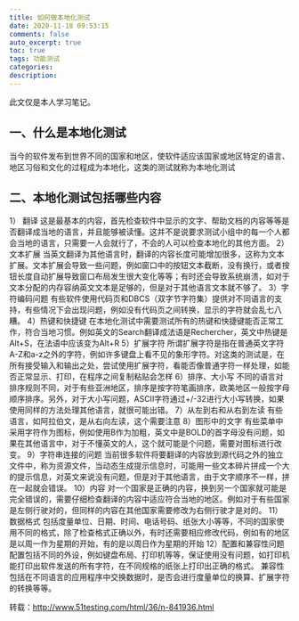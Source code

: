 ```yaml
---
title: 如何做本地化测试
date: 2020-11-18 09:53:15
comments: false
auto_excerpt: true
toc: true
tags: 功能测试
categories: 
description:
---
```

此文仅是本人学习笔记。

## 一、什么是本地化测试
当今的软件发布到世界不同的国家和地区，使软件适应该国家或地区特定的语言、地区习俗和文化的过程成为本地化，这类的测试就称为本地化测试
## 二、本地化测试包括哪些内容
1） 翻译
这是最基本的内容，首先检查软件中显示的文字、帮助文档的内容等等是否翻译成当地的语言，并且能够被读懂。这并不是说要求测试小组中的每一个人都会当地的语言，只需要一人会就行了，不会的人可以检查本地化的其他方面。
2）文本扩展
当英文翻译为其他语言时，翻译的内容长度可能增加很多，这称为文本扩展。文本扩展会导致一些问题，例如窗口中的按钮文本截断，没有换行，或者按钮长度自动扩展导致窗口布局发生很大变化等等；有时还会导致系统崩溃，如对于文本分配的内存容纳英文文本是足够的，但是对于其他语言文本就不够了。
3）字符编码问题
有些软件使用代码页和DBCS（双字节字符集）提供对不同语言的支持，有些情况下会出现问题，例如没有代码页之间转换，显示的字符就会乱七八糟。
4）热键和快捷键
在本地化测试中需要测试所有的热键和快捷键能否正常工作，符合当地习惯。例如英文的Search翻译成法语是Rechercher，英文中热键是Alt+S，在法语中应该变为Alt+R
5）扩展字符
所谓扩展字符是指在普通英文字符A-Z和a-z之外的字符，例如许多键盘上看不见的象形字符。对这类的测试是，在所有接受输入和输出之处，尝试使用扩展字符，看能否像普通字符一样处理，如能否正常显示、打印，在程序之间复制粘贴会怎样
6）排序、大小写
不同的语言对排序规则不同，对于有些亚洲地区，排序是按字符笔画排序，欧美地区一般按字母顺序排序。另外，对于大小写问题，ASCII字符通过+/-32进行大小写转换，如果使用同样的方法处理其他语言，就很可能出错。
7）从左到右和从右到左读
有些语言，如阿拉伯文，是从右向左读，这个需要注意
8）图形中的文字
有些菜单中采用字符作为图标，例如使用B作为加粗，英文中是BOLD的首字母没有问题，如果在其他语言中，对于不懂英文的人，这个就可能是个问题，需要对图标进行改变。
9）字符串连接的问题
当前很多软件将要翻译的内容放到源代码之外的独立文件中，称为资源文件，当动态生成提示信息时，可能用一些文本碎片拼成一个大的提示信息，对英文来说没有问题，但是对于其他语言，由于文字顺序不一样，拼在一起就会错误。
10）内容
对一个国家是正确的内容，换到另一个国家就可能是完全错误的，需要仔细检查翻译的内容中适应符合当地的地区。例如对于有些国家是左侧行驶对的，但同样的内容在其他国家需要修改为右侧行驶才是对的。
11）数据格式
包括度量单位、日期、时间、电话号码、纸张大小等等，不同的国家使用不同的格式，除了检查格式正确以外，有时还需要相应修改代码，例如有的地区是以周一作为星期的开始，有的是以周日作为星期的开始
12）配置和兼容性问题
配置包括不同的外设，例如键盘布局、打印机等等，保证使用没有问题，如打印机能打印出软件发送的所有字符，在不同规格的纸张上打印出正确的格式。
兼容性包括在不同语言的应用程序中交换数据时，是否会进行度量单位的换算、扩展字符的转换等等。

转载：http://www.51testing.com/html/36/n-841936.html
